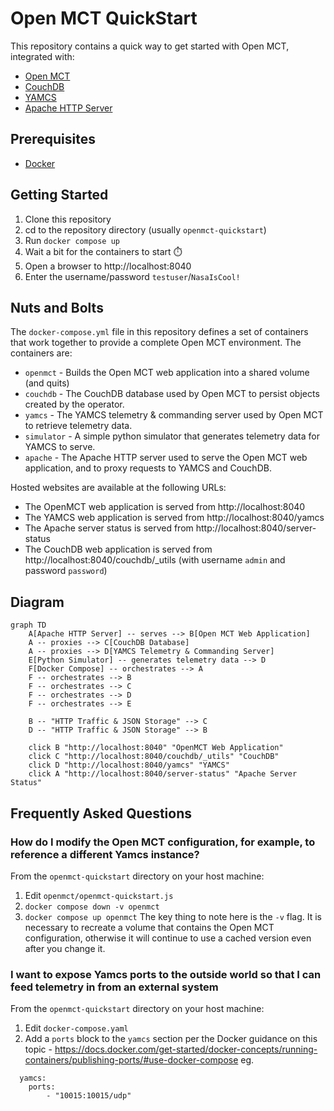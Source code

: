 # Open MCT QuickStart

This repository contains a quick way to get started with Open MCT, integrated with:
* [Open MCT](https://nasa.github.io/openmct/)
* [CouchDB](https://couchdb.apache.org/)
* [YAMCS](https://yamcs.org/)
* [Apache HTTP Server](https://httpd.apache.org/)

## Prerequisites

* [Docker](https://docs.docker.com/get-docker/)

## Getting Started

1. Clone this repository
2. cd to the repository directory (usually `openmct-quickstart`)
3. Run `docker compose up`
4. Wait a bit for the containers to start ⏱️
5. Open a browser to http://localhost:8040
6. Enter the username/password `testuser`/`NasaIsCool!`

## Nuts and Bolts

The `docker-compose.yml` file in this repository defines a set of containers that work together to provide a complete Open MCT environment. The containers are:
* `openmct` - Builds the Open MCT web application into a shared volume (and quits)
* `couchdb` - The CouchDB database used by Open MCT to persist objects created by the operator.
* `yamcs` - The YAMCS telemetry & commanding server used by Open MCT to retrieve telemetry data.
* `simulator` - A simple python simulator that generates telemetry data for YAMCS to serve.
* `apache` - The Apache HTTP server used to serve the Open MCT web application, and to proxy requests to YAMCS and CouchDB.

Hosted websites are available at the following URLs:
* The OpenMCT web application is served from http://localhost:8040
* The YAMCS web application is served from http://localhost:8040/yamcs
* The Apache server status is served from http://localhost:8040/server-status
* The CouchDB web application is served from http://localhost:8040/couchdb/_utils (with username `admin` and password `password`)

## Diagram

```mermaid
graph TD
    A[Apache HTTP Server] -- serves --> B[Open MCT Web Application]
    A -- proxies --> C[CouchDB Database]
    A -- proxies --> D[YAMCS Telemetry & Commanding Server]
    E[Python Simulator] -- generates telemetry data --> D
    F[Docker Compose] -- orchestrates --> A
    F -- orchestrates --> B
    F -- orchestrates --> C
    F -- orchestrates --> D
    F -- orchestrates --> E

    B -- "HTTP Traffic & JSON Storage" --> C
    D -- "HTTP Traffic & JSON Storage" --> B

    click B "http://localhost:8040" "OpenMCT Web Application"
    click C "http://localhost:8040/couchdb/_utils" "CouchDB"
    click D "http://localhost:8040/yamcs" "YAMCS"
    click A "http://localhost:8040/server-status" "Apache Server Status"
```

## Frequently Asked Questions
### How do I modify the Open MCT configuration, for example, to reference a different Yamcs instance?
From the `openmct-quickstart` directory on your host machine:
1. Edit `openmct/openmct-quickstart.js`
2. `docker compose down -v openmct`
3. `docker compose up openmct`
The key thing to note here is the `-v` flag. It is necessary to recreate a volume that contains the Open MCT configuration, otherwise it will continue to use a cached version even after you change it.
### I want to expose Yamcs ports to the outside world so that I can feed telemetry in from an external system
From the `openmct-quickstart` directory on your host machine:
1. Edit `docker-compose.yaml`
2. Add a `ports` block to the `yamcs` section per the Docker guidance on this topic - https://docs.docker.com/get-started/docker-concepts/running-containers/publishing-ports/#use-docker-compose
eg.
```
  yamcs:
    ports:
        - "10015:10015/udp"
```
